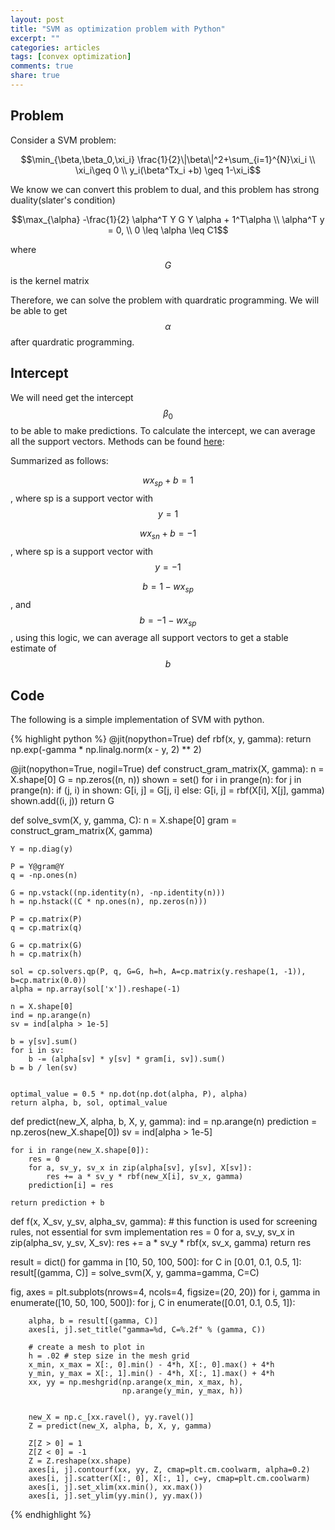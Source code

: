 ```yaml
---
layout: post
title: "SVM as optimization problem with Python"
excerpt: ""
categories: articles
tags: [convex optimization]
comments: true
share: true
---
```


## Problem

Consider a SVM problem: 

$$\min_{\beta,\beta_0,\xi_i} \frac{1}{2}\|\beta\|^2+\sum_{i=1}^{N}\xi_i \\
\xi_i\geq 0 \\
y_i(\beta^Tx_i +b) \geq 1-\xi_i$$  


We know we can convert this problem to dual, and this problem has strong duality(slater's condition)  

$$\max_{\alpha} -\frac{1}{2} \alpha^T Y G Y \alpha + 1^T\alpha \\
\alpha^T y = 0, \\
0 \leq \alpha \leq C1$$  

where $$G$$ is the kernel matrix


Therefore, we can solve the problem with quardratic programming. We will be able to get $$\alpha$$ after quardratic programming.

## Intercept

We will need get the intercept $$\beta_0$$ to be able to make predictions. To calculate the intercept, we can average all the support 
vectors. Methods can be found [here](https://stats.stackexchange.com/questions/211310/deriving-the-intercept-term-in-a-linearly-separable-and-soft-margin-svm): 

Summarized as follows:  

$$wx_{sp}+b=1$$, where sp is a support vector with $$y=1$$

$$wx_{sn}+b=-1$$, where sp is a support vector with $$y=-1$$

$$b=1 - wx_{sp}$$, and $$b=-1 - wx_{sp}$$, using this logic, we can average all support vectors to get a stable estimate of $$b$$
## Code

The following is a simple implementation of SVM with python.

{% highlight python %}
@jit(nopython=True)
def rbf(x, y, gamma):
    return np.exp(-gamma * np.linalg.norm(x - y, 2) ** 2)

@jit(nopython=True, nogil=True)
def construct_gram_matrix(X, gamma):
    n = X.shape[0]
    G = np.zeros((n, n))
    shown = set()
    for i in prange(n):
        for j in prange(n):
            if (j, i) in shown:
                G[i, j] = G[j, i]
            else:
                G[i, j] = rbf(X[i], X[j], gamma)
                shown.add((i, j))
    return G
    
    
def solve_svm(X, y, gamma, C):
    n = X.shape[0]
    gram = construct_gram_matrix(X, gamma)

    Y = np.diag(y)

    P = Y@gram@Y
    q = -np.ones(n)

    G = np.vstack((np.identity(n), -np.identity(n)))
    h = np.hstack((C * np.ones(n), np.zeros(n)))

    P = cp.matrix(P)
    q = cp.matrix(q)

    G = cp.matrix(G)
    h = cp.matrix(h)

    sol = cp.solvers.qp(P, q, G=G, h=h, A=cp.matrix(y.reshape(1, -1)), b=cp.matrix(0.0))
    alpha = np.array(sol['x']).reshape(-1)
    
    n = X.shape[0]
    ind = np.arange(n)
    sv = ind[alpha > 1e-5]

    b = y[sv].sum()
    for i in sv:
        b -= (alpha[sv] * y[sv] * gram[i, sv]).sum()
    b = b / len(sv)
    
    
    optimal_value = 0.5 * np.dot(np.dot(alpha, P), alpha)
    return alpha, b, sol, optimal_value


def predict(new_X, alpha, b, X, y, gamma):
    ind = np.arange(n)
    prediction = np.zeros(new_X.shape[0])
    sv = ind[alpha > 1e-5]

    for i in range(new_X.shape[0]):
        res = 0
        for a, sv_y, sv_x in zip(alpha[sv], y[sv], X[sv]):
            res += a * sv_y * rbf(new_X[i], sv_x, gamma)
        prediction[i] = res

    return prediction + b



def f(x, X_sv, y_sv, alpha_sv, gamma):
    # this function is used for screening rules, not essential for svm implementation
    res = 0
    for a, sv_y, sv_x in zip(alpha_sv, y_sv, X_sv):
        res += a * sv_y * rbf(x, sv_x, gamma)
    return res
    
    
result = dict()
for gamma in [10, 50, 100, 500]:
    for C in [0.01, 0.1, 0.5, 1]:
        result[(gamma, C)]  = solve_svm(X, y, gamma=gamma, C=C)
        

fig, axes = plt.subplots(nrows=4, ncols=4, figsize=(20, 20))
for i, gamma in enumerate([10, 50, 100, 500]):
    for j, C in enumerate([0.01, 0.1, 0.5, 1]):
        
        alpha, b = result[(gamma, C)]
        axes[i, j].set_title("gamma=%d, C=%.2f" % (gamma, C))
        
        # create a mesh to plot in
        h = .02 # step size in the mesh grid
        x_min, x_max = X[:, 0].min() - 4*h, X[:, 0].max() + 4*h
        y_min, y_max = X[:, 1].min() - 4*h, X[:, 1].max() + 4*h
        xx, yy = np.meshgrid(np.arange(x_min, x_max, h),
                             np.arange(y_min, y_max, h))
        
        
        new_X = np.c_[xx.ravel(), yy.ravel()]
        Z = predict(new_X, alpha, b, X, y, gamma)

        Z[Z > 0] = 1
        Z[Z < 0] = -1
        Z = Z.reshape(xx.shape)
        axes[i, j].contourf(xx, yy, Z, cmap=plt.cm.coolwarm, alpha=0.2)
        axes[i, j].scatter(X[:, 0], X[:, 1], c=y, cmap=plt.cm.coolwarm)
        axes[i, j].set_xlim(xx.min(), xx.max())
        axes[i, j].set_ylim(yy.min(), yy.max())
        
{% endhighlight %}

